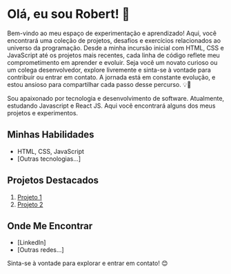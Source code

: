 # Olá, eu sou Robert! 👋
Bem-vindo ao meu espaço de experimentação e aprendizado! Aqui, você encontrará uma coleção de projetos, desafios e exercícios relacionados ao universo da programação. Desde a minha incursão inicial com HTML, CSS e JavaScript até os projetos mais recentes, cada linha de código reflete meu comprometimento em aprender e evoluir.  Seja você um novato curioso ou um colega desenvolvedor, explore livremente e sinta-se à vontade para contribuir ou entrar em contato. A jornada está em constante evolução, e estou ansioso para compartilhar cada passo desse percurso. 💡🚀

Sou apaixonado por tecnologia e desenvolvimento de software. Atualmente, estudando Javascript e React JS. Aqui você encontrará alguns dos meus projetos e experimentos.

## Minhas Habilidades
- HTML, CSS, JavaScript
- [Outras tecnologias...]

## Projetos Destacados
1. [Projeto 1](link)
2. [Projeto 2](link)

## Onde Me Encontrar
- [LinkedIn]
- [Outras redes...]

Sinta-se à vontade para explorar e entrar em contato! 😊
